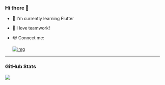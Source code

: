 
### Hi there 👋
 - 🌱 I'm currently learning Flutter
 - 👯 I love teamwork!
 - 📪 Connect me:

    [![img](https://img.shields.io/badge/LinkedIn-0077B5?style=for-the-badge&logo=linkedin&logoColor=white)](https://linkedin.com/in/fekri8614)

 ---
### GitHub Stats
<picture>
<source 
  srcset="https://github-readme-stats.vercel.app/api?username=fekri8614&show_icons=false&theme=dark"
  media="(prefers-color-scheme: dark)"
/>
<source
  srcset="https://github-readme-stats.vercel.app/api?username=fekri8614&show_icons=true"
  media="(prefers-color-scheme: dark), (prefers-color-scheme: no-preference)"
/>
<img src="https://github-readme-stats.vercel.app/api?username=fekri8614&show_icons=false" />
</picture>



